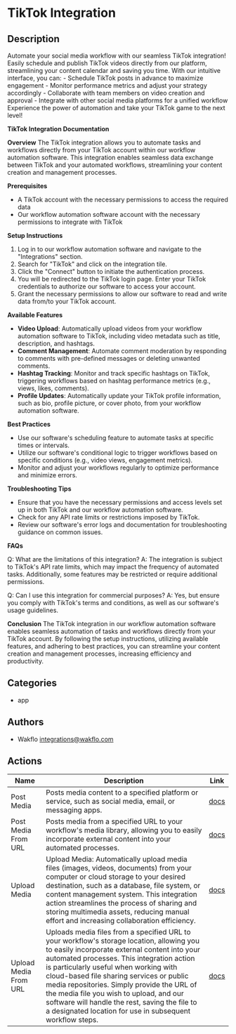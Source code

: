 # TikTok Integration

## Description

Automate your social media workflow with our seamless TikTok integration! Easily schedule and publish TikTok videos directly from our platform, streamlining your content calendar and saving you time. With our intuitive interface, you can: - Schedule TikTok posts in advance to maximize engagement - Monitor performance metrics and adjust your strategy accordingly - Collaborate with team members on video creation and approval - Integrate with other social media platforms for a unified workflow Experience the power of automation and take your TikTok game to the next level!

**TikTok Integration Documentation**

**Overview**
The TikTok integration allows you to automate tasks and workflows directly from your TikTok account within our workflow automation software. This integration enables seamless data exchange between TikTok and your automated workflows, streamlining your content creation and management processes.

**Prerequisites**

* A TikTok account with the necessary permissions to access the required data
* Our workflow automation software account with the necessary permissions to integrate with TikTok

**Setup Instructions**

1. Log in to our workflow automation software and navigate to the "Integrations" section.
2. Search for "TikTok" and click on the integration tile.
3. Click the "Connect" button to initiate the authentication process.
4. You will be redirected to the TikTok login page. Enter your TikTok credentials to authorize our software to access your account.
5. Grant the necessary permissions to allow our software to read and write data from/to your TikTok account.

**Available Features**

* **Video Upload**: Automatically upload videos from your workflow automation software to TikTok, including video metadata such as title, description, and hashtags.
* **Comment Management**: Automate comment moderation by responding to comments with pre-defined messages or deleting unwanted comments.
* **Hashtag Tracking**: Monitor and track specific hashtags on TikTok, triggering workflows based on hashtag performance metrics (e.g., views, likes, comments).
* **Profile Updates**: Automatically update your TikTok profile information, such as bio, profile picture, or cover photo, from your workflow automation software.

**Best Practices**

* Use our software's scheduling feature to automate tasks at specific times or intervals.
* Utilize our software's conditional logic to trigger workflows based on specific conditions (e.g., video views, engagement metrics).
* Monitor and adjust your workflows regularly to optimize performance and minimize errors.

**Troubleshooting Tips**

* Ensure that you have the necessary permissions and access levels set up in both TikTok and our workflow automation software.
* Check for any API rate limits or restrictions imposed by TikTok.
* Review our software's error logs and documentation for troubleshooting guidance on common issues.

**FAQs**

Q: What are the limitations of this integration?
A: The integration is subject to TikTok's API rate limits, which may impact the frequency of automated tasks. Additionally, some features may be restricted or require additional permissions.

Q: Can I use this integration for commercial purposes?
A: Yes, but ensure you comply with TikTok's terms and conditions, as well as our software's usage guidelines.

**Conclusion**
The TikTok integration in our workflow automation software enables seamless automation of tasks and workflows directly from your TikTok account. By following the setup instructions, utilizing available features, and adhering to best practices, you can streamline your content creation and management processes, increasing efficiency and productivity.

## Categories

- app


## Authors

- Wakflo <integrations@wakflo.com>


## Actions

| Name                  | Description                                                                                                                                                                                                                                                                                                                                                                                                                                                                          | Link                                     |
|-----------------------|--------------------------------------------------------------------------------------------------------------------------------------------------------------------------------------------------------------------------------------------------------------------------------------------------------------------------------------------------------------------------------------------------------------------------------------------------------------------------------------|------------------------------------------|
| Post Media            | Posts media content to a specified platform or service, such as social media, email, or messaging apps.                                                                                                                                                                                                                                                                                                                                                                              | [docs](actions/post_media.md)            |## Actions
| Post Media From URL   | Posts media from a specified URL to your workflow's media library, allowing you to easily incorporate external content into your automated processes.                                                                                                                                                                                                                                                                                                                                | [docs](actions/post_media_from_url.md)   |
| Upload Media          | Upload Media: Automatically upload media files (images, videos, documents) from your computer or cloud storage to your desired destination, such as a database, file system, or content management system. This integration action streamlines the process of sharing and storing multimedia assets, reducing manual effort and increasing collaboration efficiency.                                                                                                                 | [docs](actions/upload_media.md)          |
| Upload Media From URL | Uploads media files from a specified URL to your workflow's storage location, allowing you to easily incorporate external content into your automated processes. This integration action is particularly useful when working with cloud-based file sharing services or public media repositories. Simply provide the URL of the media file you wish to upload, and our software will handle the rest, saving the file to a designated location for use in subsequent workflow steps. | [docs](actions/upload_media_from_url.md) |